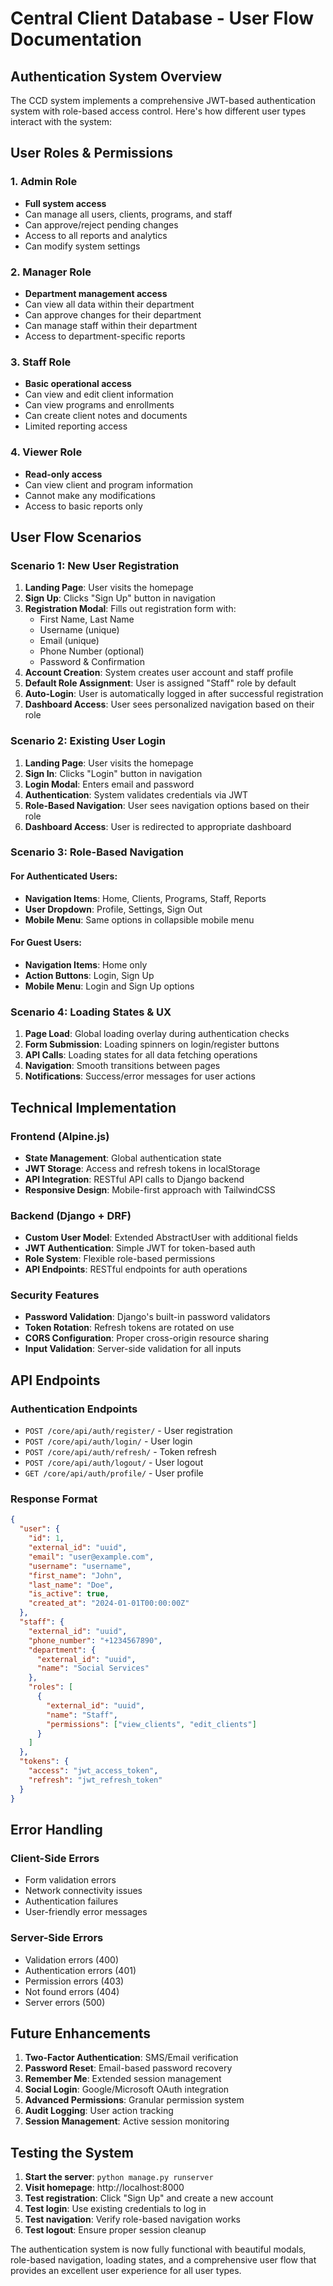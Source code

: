 # Central Client Database - User Flow Documentation

## Authentication System Overview

The CCD system implements a comprehensive JWT-based authentication system with role-based access control. Here's how different user types interact with the system:

## User Roles & Permissions

### 1. **Admin Role**
- **Full system access**
- Can manage all users, clients, programs, and staff
- Can approve/reject pending changes
- Access to all reports and analytics
- Can modify system settings

### 2. **Manager Role**
- **Department management access**
- Can view all data within their department
- Can approve changes for their department
- Can manage staff within their department
- Access to department-specific reports

### 3. **Staff Role**
- **Basic operational access**
- Can view and edit client information
- Can view programs and enrollments
- Can create client notes and documents
- Limited reporting access

### 4. **Viewer Role**
- **Read-only access**
- Can view client and program information
- Cannot make any modifications
- Access to basic reports only

## User Flow Scenarios

### **Scenario 1: New User Registration**

1. **Landing Page**: User visits the homepage
2. **Sign Up**: Clicks "Sign Up" button in navigation
3. **Registration Modal**: Fills out registration form with:
   - First Name, Last Name
   - Username (unique)
   - Email (unique)
   - Phone Number (optional)
   - Password & Confirmation
4. **Account Creation**: System creates user account and staff profile
5. **Default Role Assignment**: User is assigned "Staff" role by default
6. **Auto-Login**: User is automatically logged in after successful registration
7. **Dashboard Access**: User sees personalized navigation based on their role

### **Scenario 2: Existing User Login**

1. **Landing Page**: User visits the homepage
2. **Sign In**: Clicks "Login" button in navigation
3. **Login Modal**: Enters email and password
4. **Authentication**: System validates credentials via JWT
5. **Role-Based Navigation**: User sees navigation options based on their role
6. **Dashboard Access**: User is redirected to appropriate dashboard

### **Scenario 3: Role-Based Navigation**

#### **For Authenticated Users:**
- **Navigation Items**: Home, Clients, Programs, Staff, Reports
- **User Dropdown**: Profile, Settings, Sign Out
- **Mobile Menu**: Same options in collapsible mobile menu

#### **For Guest Users:**
- **Navigation Items**: Home only
- **Action Buttons**: Login, Sign Up
- **Mobile Menu**: Login and Sign Up options

### **Scenario 4: Loading States & UX**

1. **Page Load**: Global loading overlay during authentication checks
2. **Form Submission**: Loading spinners on login/register buttons
3. **API Calls**: Loading states for all data fetching operations
4. **Navigation**: Smooth transitions between pages
5. **Notifications**: Success/error messages for user actions

## Technical Implementation

### **Frontend (Alpine.js)**
- **State Management**: Global authentication state
- **JWT Storage**: Access and refresh tokens in localStorage
- **API Integration**: RESTful API calls to Django backend
- **Responsive Design**: Mobile-first approach with TailwindCSS

### **Backend (Django + DRF)**
- **Custom User Model**: Extended AbstractUser with additional fields
- **JWT Authentication**: Simple JWT for token-based auth
- **Role System**: Flexible role-based permissions
- **API Endpoints**: RESTful endpoints for auth operations

### **Security Features**
- **Password Validation**: Django's built-in password validators
- **Token Rotation**: Refresh tokens are rotated on use
- **CORS Configuration**: Proper cross-origin resource sharing
- **Input Validation**: Server-side validation for all inputs

## API Endpoints

### **Authentication Endpoints**
- `POST /core/api/auth/register/` - User registration
- `POST /core/api/auth/login/` - User login
- `POST /core/api/auth/refresh/` - Token refresh
- `POST /core/api/auth/logout/` - User logout
- `GET /core/api/auth/profile/` - User profile

### **Response Format**
```json
{
  "user": {
    "id": 1,
    "external_id": "uuid",
    "email": "user@example.com",
    "username": "username",
    "first_name": "John",
    "last_name": "Doe",
    "is_active": true,
    "created_at": "2024-01-01T00:00:00Z"
  },
  "staff": {
    "external_id": "uuid",
    "phone_number": "+1234567890",
    "department": {
      "external_id": "uuid",
      "name": "Social Services"
    },
    "roles": [
      {
        "external_id": "uuid",
        "name": "Staff",
        "permissions": ["view_clients", "edit_clients"]
      }
    ]
  },
  "tokens": {
    "access": "jwt_access_token",
    "refresh": "jwt_refresh_token"
  }
}
```

## Error Handling

### **Client-Side Errors**
- Form validation errors
- Network connectivity issues
- Authentication failures
- User-friendly error messages

### **Server-Side Errors**
- Validation errors (400)
- Authentication errors (401)
- Permission errors (403)
- Not found errors (404)
- Server errors (500)

## Future Enhancements

1. **Two-Factor Authentication**: SMS/Email verification
2. **Password Reset**: Email-based password recovery
3. **Remember Me**: Extended session management
4. **Social Login**: Google/Microsoft OAuth integration
5. **Advanced Permissions**: Granular permission system
6. **Audit Logging**: User action tracking
7. **Session Management**: Active session monitoring

## Testing the System

1. **Start the server**: `python manage.py runserver`
2. **Visit homepage**: http://localhost:8000
3. **Test registration**: Click "Sign Up" and create a new account
4. **Test login**: Use existing credentials to log in
5. **Test navigation**: Verify role-based navigation works
6. **Test logout**: Ensure proper session cleanup

The authentication system is now fully functional with beautiful modals, role-based navigation, loading states, and a comprehensive user flow that provides an excellent user experience for all user types.
